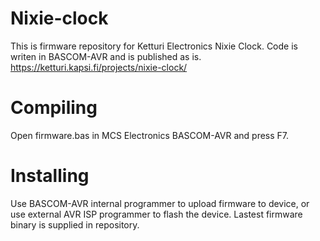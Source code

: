 # Nixie-clock
This is firmware repository for Ketturi Electronics Nixie Clock.
Code is writen in BASCOM-AVR and is published as is.
https://ketturi.kapsi.fi/projects/nixie-clock/

# Compiling
Open firmware.bas in MCS Electronics BASCOM-AVR and press F7.

# Installing
Use BASCOM-AVR internal programmer to upload firmware to device, or use external AVR ISP programmer to flash the device.
Lastest firmware binary is supplied in repository.
